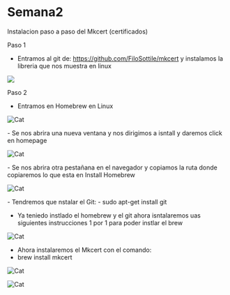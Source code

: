 # Semana2
Instalacion paso a paso del Mkcert (certificados)

Paso 1
 - Entramos al git de: https://github.com/FiloSottile/mkcert y instalamos la libreria que nos muestra en linux
<p><img src="https://user-images.githubusercontent.com/71399485/110339509-8a2a3080-8028-11eb-8875-7696d9df3434.png"></p> 

Paso 2
 - Entramos en Homebrew en Linux
<p><img src="https://user-images.githubusercontent.com/71399485/110339585-9ca46a00-8028-11eb-8adf-637f3aea44ce.png" alt="Cat"></p> 
 - Se nos abrira una nueva ventana y nos dirigimos a isntall y daremos click en homepage
 <p><img src="https://user-images.githubusercontent.com/71399485/110339642-aded7680-8028-11eb-9941-ee68d6e53f76.png" alt="Cat"></p> 
 - Se nos abrira otra pestañana en el navegador y copiamos la ruta donde copiaremos lo que esta en Install Homebrew
 <p><img src="https://user-images.githubusercontent.com/71399485/110339697-bc3b9280-8028-11eb-94f9-e79500d3ccb2.png" alt="Cat"></p> 
 - Tendremos que nstalar el Git:
  - sudo apt-get install git
 
 - Ya teniedo instlado el homebrew y el git ahora isntalaremos uas siguientes instrucciones 1 por 1 para poder instlar el brew
 <p><img src="https://user-images.githubusercontent.com/71399485/110340753-e2156700-8029-11eb-9aa6-48ae8722093f.png" alt="Cat"></p> 
 
 - Ahora instalaremos el Mkcert con el comando:
  - brew install mkcert
  <p><img src="https://user-images.githubusercontent.com/71399485/110341411-9911e280-802a-11eb-94be-0a834a2a4d2b.png" alt="Cat"></p> 
  <p><img src="https://user-images.githubusercontent.com/71399485/110341511-b181fd00-802a-11eb-827c-c031f3b12d77.png" alt="Cat"></p> 
